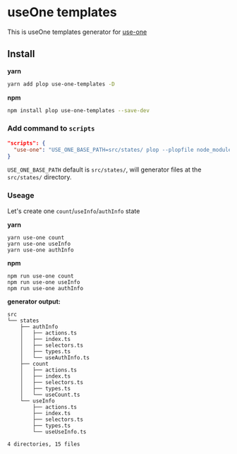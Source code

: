 # useOne templates

This is useOne templates generator for [use-one](https://use-one.com)

## Install

**yarn**

```bash
yarn add plop use-one-templates -D
```

**npm**

```bash
npm install plop use-one-templates --save-dev
```

### Add command to `scripts`

```json
"scripts": {
  "use-one": "USE_ONE_BASE_PATH=src/states/ plop --plopfile node_modules/use-one-templates/plopfile.js",
}
```

`USE_ONE_BASE_PATH` default is `src/states/`, will generator files at the `src/states/` directory.


### Useage

Let's create one `count`/`useInfo`/`authInfo` state

**yarn**
```
yarn use-one count
yarn use-one useInfo
yarn use-one authInfo
```

**npm**
```
npm run use-one count
npm run use-one useInfo
npm run use-one authInfo
```

**generator output:**

```
src
└── states
    ├── authInfo
    │   ├── actions.ts
    │   ├── index.ts
    │   ├── selectors.ts
    │   ├── types.ts
    │   └── useAuthInfo.ts
    ├── count
    │   ├── actions.ts
    │   ├── index.ts
    │   ├── selectors.ts
    │   ├── types.ts
    │   └── useCount.ts
    └── useInfo
        ├── actions.ts
        ├── index.ts
        ├── selectors.ts
        ├── types.ts
        └── useUseInfo.ts

4 directories, 15 files
```